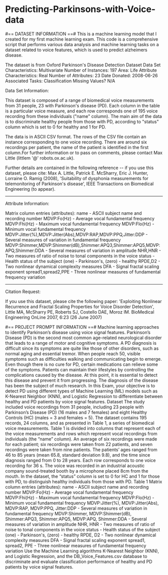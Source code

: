 # Predicting-Parkinsons-with-Voice-data
#== DATASET INFORMATION ==#
This is a machine learning model that I created for my first machine learning exam. This code is a comprehensive script that performs various data analysis and machine learning tasks on a dataset related to voice features, which is used to predict alzheimers disease.

The dataset is from Oxford Parkinson's Disease Detection Dataset
Data Set Characteristics: Multivariate
Number of Instances: 197
Area: Life
Attribute Characteristics: Real
Number of Attributes: 23
Date Donated: 2008-06-26
Associated Tasks: Classification
Missing Values? N/A

Data Set Information:

This dataset is composed of a range of biomedical voice measurements from 
31 people, 23 with Parkinson's disease (PD). Each column in the table is a 
particular voice measure, and each row corresponds one of 195 voice 
recording from these individuals ("name" column). The main aim of the data 
is to discriminate healthy people from those with PD, according to "status" 
column which is set to 0 for healthy and 1 for PD.

The data is in ASCII CSV format. The rows of the CSV file contain an 
instance corresponding to one voice recording. There are around six 
recordings per patient, the name of the patient is identified in the first 
column.For further information or to pass on comments, please contact Max 
Little (littlem '@' robots.ox.ac.uk).

Further details are contained in the following reference -- if you use this 
dataset, please cite:
Max A. Little, Patrick E. McSharry, Eric J. Hunter, Lorraine O. Ramig (2008), 
'Suitability of dysphonia measurements for telemonitoring of Parkinson's disease', 
IEEE Transactions on Biomedical Engineering (to appear).

-----------------------------------------------------

Attribute Information:

Matrix column entries (attributes):
name - ASCII subject name and recording number
MDVP:Fo(Hz) - Average vocal fundamental frequency
MDVP:Fhi(Hz) - Maximum vocal fundamental frequency
MDVP:Flo(Hz) - Minimum vocal fundamental frequency
MDVP:Jitter(%),MDVP:Jitter(Abs),MDVP:RAP,MDVP:PPQ,Jitter:DDP - Several 
measures of variation in fundamental frequency
MDVP:Shimmer,MDVP:Shimmer(dB),Shimmer:APQ3,Shimmer:APQ5,MDVP:APQ,Shimmer:DDA - Several measures of variation in amplitude
NHR,HNR - Two measures of ratio of noise to tonal components in the voice
status - Health status of the subject (one) - Parkinson's, (zero) - healthy
RPDE,D2 - Two nonlinear dynamical complexity measures
DFA - Signal fractal scaling exponent
spread1,spread2,PPE - Three nonlinear measures of fundamental frequency variation 

-----------------------------------------------------

Citation Request:

If you use this dataset, please cite the following paper: 
'Exploiting Nonlinear Recurrence and Fractal Scaling Properties for Voice Disorder Detection', 
Little MA, McSharry PE, Roberts SJ, Costello DAE, Moroz IM. 
BioMedical Engineering OnLine 2007, 6:23 (26 June 2007)

#== PROJECT PROMPT INFORMATION ==#
Machine learning approaches to identify Parkinson’s disease using voice signal 
features.
Parkinson’s Disease (PD) is the second most common age-related neurological disorder that leads 
to a range of motor and cognitive symptoms. A PD diagnosis is difficult since its symptoms are 
quite like those of other disorders, such as normal aging and essential tremor. When people reach 
50, visible symptoms such as difficulties walking and communicating begin to emerge. Even 
though there is no cure for PD, certain medications can relieve some of the symptoms. Patients 
can maintain their lifestyles by controlling the complications caused by the disease. At this point, 
it is essential to detect this disease and prevent it from progressing. The diagnosis of the disease 
has been the subject of much research. In this Exam, your objective is to detect PD using 
different types of Machine Learning (ML) models such as K-Nearest Neighbor (KNN), and 
Logistic Regression to differentiate between healthy and PD patients by voice signal features.
Dataset
The study included voice recordings from 31 people, including 23 people with Parkinson’s Disease 
(PD) (16 males and 7 females) and eight Healthy Controls (HC) (males = 3 and females = 5). The 
dataset contains 195 records, 24 columns, and as presented in Table 1, a series of biomedical voice 
measurements. Table 1 is divided into columns that represent each of the voice measurements and 
rows which represent vocal recordings from individuals (the “name” column). An average of six 
recordings were made for each patient; six recordings were taken from 22 patients, and seven 
recordings were taken from nine patients. The patients’ ages ranged from 46 to 85 years (mean 
65.8, standard deviation 9.8), and the time since diagnosis ranged from 0 to 28 years. Each row 
corresponds to one voice recording for 36 s. The voice was recorded in an industrial acoustic 
company sound-treated booth by a microphone placed 8cm from the mouth. In the dataset, the 
“status” column is set to 0 for HC and 1 for those with PD, to distinguish healthy individuals 
from those with PD. 
Table 1 Matrix column entries (attributes):
name - ASCII subject name and recording number
MDVP:Fo(Hz) - Average vocal fundamental frequency
MDVP:Fhi(Hz) - Maximum vocal fundamental frequency
MDVP:Flo(Hz) - Minimum vocal fundamental frequency
MDVP:Jitter(%), MDVP:Jitter(Abs), MDVP:RAP, MDVP:PPQ, Jitter:DDP - Several 
measures of variation in fundamental frequency
MDVP:Shimmer, MDVP:Shimmer(dB), Shimmer:APQ3, Shimmer:APQ5, MDVP:APQ, 
Shimmer:DDA - Several measures of variation in amplitude
NHR, HNR - Two measures of ratio of noise to tonal components in the voice
status - Health status of the subject (one) - Parkinson's, (zero) - healthy
RPDE, D2 - Two nonlinear dynamical complexity measures
DFA - Signal fractal scaling exponent
spread1, spread2, PPE - Three nonlinear measures of fundamental frequency variation
Use the Machine Learning algorithms K-Nearest Neighbor (KNN), and Logistic Regression, and 
the DB_Voice_Features.csv database to discriminate and evaluate classification performance of
healthy and PD patients by voice signal features.
